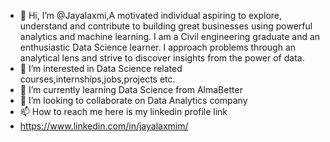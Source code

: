 - 👋 Hi, I’m @Jayalaxmi,A motivated individual aspiring to explore, understand and contribute to building great businesses using powerful analytics and
machine learning. I am a Civil engineering graduate and an enthusiastic Data Science learner. I approach problems through an analytical
lens and strive to discover insights from the power of data.
- 👀 I’m interested in Data Science related courses,internships,jobs,projects etc.
- 🌱 I’m currently learning Data Science from AlmaBetter
- 💞️ I’m looking to collaborate on Data Analytics company
- 📫 How to reach me here is my linkedin profile link
- https://www.linkedin.com/in/jayalaxmim/

<!---
Jaya9522/Jaya9522 is a ✨ special ✨ repository because its `README.md` (this file) appears on your GitHub profile.
You can click the Preview link to take a look at your changes.
--->
